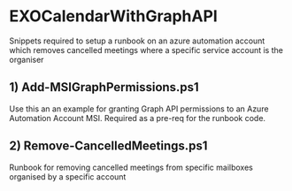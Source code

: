 # EXOCalendarWithGraphAPI

Snippets required to setup a runbook on an azure automation account which removes cancelled meetings where a specific service account is the organiser

## 1) Add-MSIGraphPermissions.ps1
Use this an an example for granting Graph API permissions to an Azure Automation Account MSI. Required as a pre-req for the runbook code.

## 2) Remove-CancelledMeetings.ps1
Runbook for removing cancelled meetings from specific mailboxes organised by a specific account

